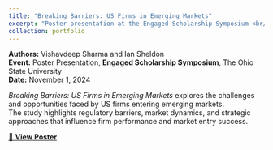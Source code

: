 ```yaml
---
title: "Breaking Barriers: US Firms in Emerging Markets"
excerpt: "Poster presentation at the Engaged Scholarship Symposium <br/><img src='https://vishavdeeps95.github.io/images/poster-1.png'>"
collection: portfolio
---
```


**Authors:** Vishavdeep Sharma and Ian Sheldon  
**Event:** Poster Presentation, **Engaged Scholarship Symposium**, The Ohio State University  
**Date:** November 1, 2024  

*Breaking Barriers: US Firms in Emerging Markets* explores the challenges and opportunities faced by US firms entering emerging markets.  
The study highlights regulatory barriers, market dynamics, and strategic approaches that influence firm performance and market entry success.

[📄 **View Poster**](https://kb.osu.edu/items/414ee0b7-0f29-467f-ae3f-f6b33869eecb)
